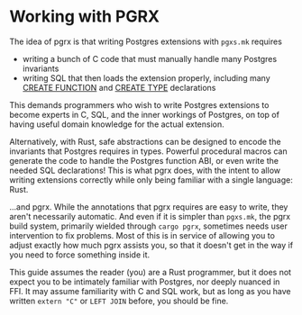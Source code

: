 # Working with PGRX

The idea of pgrx is that writing Postgres extensions with `pgxs.mk` requires
- writing a bunch of C code that must manually handle many Postgres invariants
- writing SQL that then loads the extension properly, including many
  [CREATE FUNCTION] and [CREATE TYPE] declarations

This demands programmers who wish to write Postgres extensions to become
experts in C, SQL, and the inner workings of Postgres, on top of having useful
domain knowledge for the actual extension.

Alternatively, with Rust, safe abstractions can be designed to encode the
invariants that Postgres requires in types. Powerful procedural macros can
generate the code to handle the Postgres function ABI, or even write the
needed SQL declarations! This is what pgrx does, with the intent to allow
writing extensions correctly while only being familiar with a single language:
Rust.

...and pgrx. While the annotations that pgrx requires are easy to write, they
aren't necessarily automatic. And even if it is simpler than `pgxs.mk`, the
pgrx build system, primarily wielded through `cargo pgrx`, sometimes needs user
intervention to fix problems. Most of this is in service of allowing you to
adjust exactly how much pgrx assists you, so that it doesn't get in the way
if you need to force something inside it.

<!-- the following may currently be aspirational rather than actual -->
This guide assumes the reader (you) are a Rust programmer, but it does not
expect you to be intimately familiar with Postgres, nor deeply nuanced in FFI.
It may assume familiarity with C and SQL work, but as long as you have written
`extern "C"` or `LEFT JOIN` before, you should be fine.

[CREATE FUNCTION]: https://www.postgresql.org/docs/current/sql-createfunction.html
[CREATE TYPE]: https://www.postgresql.org/docs/current/sql-createtype.html

